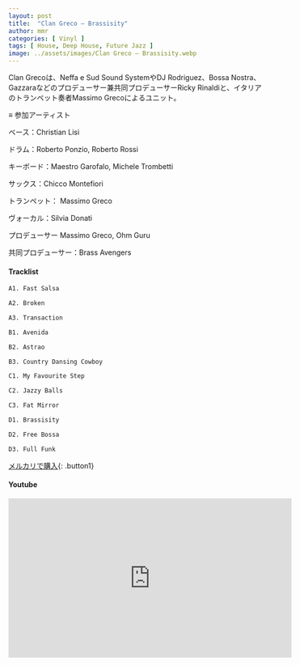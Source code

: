 ```yaml
---
layout: post
title:  "Clan Greco – Brassisity"
author: mmr
categories: [ Vinyl ]
tags: [ House, Deep House, Future Jazz ]
image: ../assets/images/Clan Greco – Brassisity.webp
---
```


Clan Grecoは、Neffa e Sud Sound SystemやDJ Rodriguez、Bossa Nostra、Gazzaraなどのプロデューサー兼共同プロデューサーRicky Rinaldiと、イタリアのトランペット奏者Massimo Grecoによるユニット。

≡ 参加アーティスト

ベース：Christian Lisi

ドラム：Roberto Ponzio, Roberto Rossi

キーボード：Maestro Garofalo, Michele Trombetti

サックス：Chicco Montefiori

トランペット： Massimo Greco

ヴォーカル：Silvia Donati

プロデューサー Massimo Greco, Ohm Guru

共同プロデューサー：Brass Avengers 

#### Tracklist
```md
A1. Fast Salsa

A2. Broken

A3. Transaction

B1. Avenida

B2. Astrao

B3. Country Dansing Cowboy

C1. My Favourite Step

C2. Jazzy Balls

C3. Fat Mirror

D1. Brassisity

D2. Free Bossa

D3. Full Funk
```

[メルカリで購入](https://jp.mercari.com/item/m65234589421?afid=6142608987){: .button1}

#### Youtube
<iframe width="560" height="315" src="https://www.youtube.com/embed/LxDli9S5iKQ?si=qB-NlJXbDH_BJZcf" title="YouTube video player" frameborder="0" allow="accelerometer; autoplay; clipboard-write; encrypted-media; gyroscope; picture-in-picture; web-share" referrerpolicy="strict-origin-when-cross-origin" allowfullscreen></iframe>